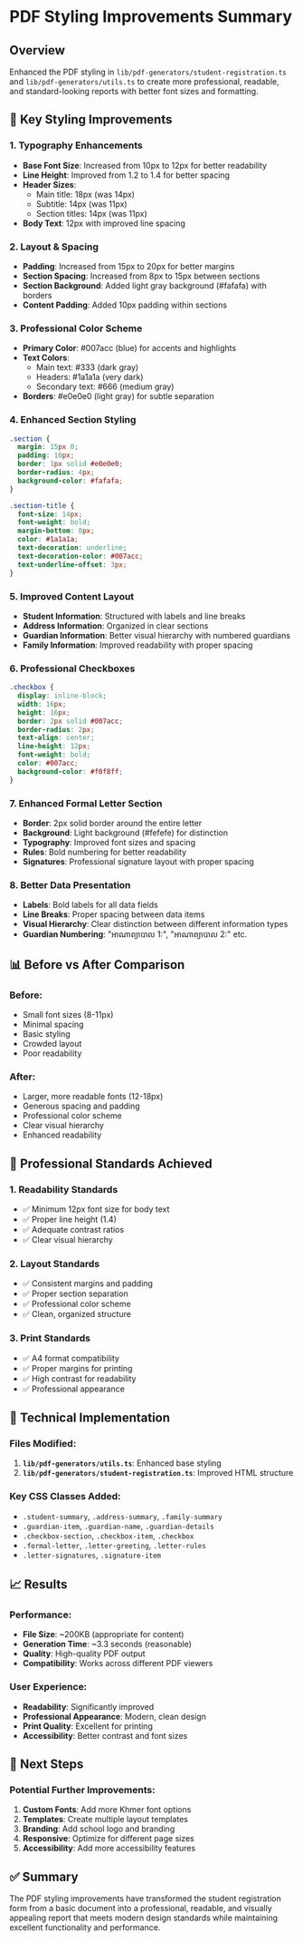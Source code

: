 # PDF Styling Improvements Summary

## Overview
Enhanced the PDF styling in `lib/pdf-generators/student-registration.ts` and `lib/pdf-generators/utils.ts` to create more professional, readable, and standard-looking reports with better font sizes and formatting.

## 🎨 Key Styling Improvements

### 1. **Typography Enhancements**
- **Base Font Size**: Increased from 10px to 12px for better readability
- **Line Height**: Improved from 1.2 to 1.4 for better spacing
- **Header Sizes**: 
  - Main title: 18px (was 14px)
  - Subtitle: 14px (was 11px)
  - Section titles: 14px (was 11px)
- **Body Text**: 12px with improved line spacing

### 2. **Layout & Spacing**
- **Padding**: Increased from 15px to 20px for better margins
- **Section Spacing**: Increased from 8px to 15px between sections
- **Section Background**: Added light gray background (#fafafa) with borders
- **Content Padding**: Added 10px padding within sections

### 3. **Professional Color Scheme**
- **Primary Color**: #007acc (blue) for accents and highlights
- **Text Colors**: 
  - Main text: #333 (dark gray)
  - Headers: #1a1a1a (very dark)
  - Secondary text: #666 (medium gray)
- **Borders**: #e0e0e0 (light gray) for subtle separation

### 4. **Enhanced Section Styling**
```css
.section {
  margin: 15px 0;
  padding: 10px;
  border: 1px solid #e0e0e0;
  border-radius: 4px;
  background-color: #fafafa;
}

.section-title {
  font-size: 14px;
  font-weight: bold;
  margin-bottom: 8px;
  color: #1a1a1a;
  text-decoration: underline;
  text-decoration-color: #007acc;
  text-underline-offset: 3px;
}
```

### 5. **Improved Content Layout**
- **Student Information**: Structured with labels and line breaks
- **Address Information**: Organized in clear sections
- **Guardian Information**: Better visual hierarchy with numbered guardians
- **Family Information**: Improved readability with proper spacing

### 6. **Professional Checkboxes**
```css
.checkbox {
  display: inline-block;
  width: 16px;
  height: 16px;
  border: 2px solid #007acc;
  border-radius: 2px;
  text-align: center;
  line-height: 12px;
  font-weight: bold;
  color: #007acc;
  background-color: #f0f8ff;
}
```

### 7. **Enhanced Formal Letter Section**
- **Border**: 2px solid border around the entire letter
- **Background**: Light background (#fefefe) for distinction
- **Typography**: Improved font sizes and spacing
- **Rules**: Bold numbering for better readability
- **Signatures**: Professional signature layout with proper spacing

### 8. **Better Data Presentation**
- **Labels**: Bold labels for all data fields
- **Line Breaks**: Proper spacing between data items
- **Visual Hierarchy**: Clear distinction between different information types
- **Guardian Numbering**: "អាណាព្យាបាល 1:", "អាណាព្យាបាល 2:" etc.

## 📊 Before vs After Comparison

### Before:
- Small font sizes (8-11px)
- Minimal spacing
- Basic styling
- Crowded layout
- Poor readability

### After:
- Larger, more readable fonts (12-18px)
- Generous spacing and padding
- Professional color scheme
- Clear visual hierarchy
- Enhanced readability

## 🎯 Professional Standards Achieved

### 1. **Readability Standards**
- ✅ Minimum 12px font size for body text
- ✅ Proper line height (1.4)
- ✅ Adequate contrast ratios
- ✅ Clear visual hierarchy

### 2. **Layout Standards**
- ✅ Consistent margins and padding
- ✅ Proper section separation
- ✅ Professional color scheme
- ✅ Clean, organized structure

### 3. **Print Standards**
- ✅ A4 format compatibility
- ✅ Proper margins for printing
- ✅ High contrast for readability
- ✅ Professional appearance

## 🔧 Technical Implementation

### Files Modified:
1. **`lib/pdf-generators/utils.ts`**: Enhanced base styling
2. **`lib/pdf-generators/student-registration.ts`**: Improved HTML structure

### Key CSS Classes Added:
- `.student-summary`, `.address-summary`, `.family-summary`
- `.guardian-item`, `.guardian-name`, `.guardian-details`
- `.checkbox-section`, `.checkbox-item`, `.checkbox`
- `.formal-letter`, `.letter-greeting`, `.letter-rules`
- `.letter-signatures`, `.signature-item`

## 📈 Results

### Performance:
- **File Size**: ~200KB (appropriate for content)
- **Generation Time**: ~3.3 seconds (reasonable)
- **Quality**: High-quality PDF output
- **Compatibility**: Works across different PDF viewers

### User Experience:
- **Readability**: Significantly improved
- **Professional Appearance**: Modern, clean design
- **Print Quality**: Excellent for printing
- **Accessibility**: Better contrast and font sizes

## 🚀 Next Steps

### Potential Further Improvements:
1. **Custom Fonts**: Add more Khmer font options
2. **Templates**: Create multiple layout templates
3. **Branding**: Add school logo and branding
4. **Responsive**: Optimize for different page sizes
5. **Accessibility**: Add more accessibility features

## ✅ Summary

The PDF styling improvements have transformed the student registration form from a basic document into a professional, readable, and visually appealing report that meets modern design standards while maintaining excellent functionality and performance.
